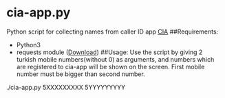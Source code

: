 # cia-app.py
Python script for collecting names from caller ID app [CIA](http://cia-app.com/)
##Requirements:
* Python3
* requests module ([Download](http://docs.python-requests.org/en/latest/user/install/))
##Usage:
Use the script by giving 2 turkish mobile numbers(without 0) as arguments, and numbers which are registered to cia-app will be shown on the screen. First mobile number must be bigger than second number.

./cia-app.py 5XXXXXXXXX 5YYYYYYYYY


